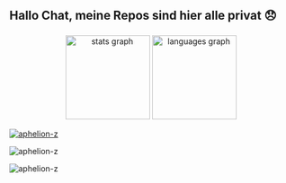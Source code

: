 <h2 align="left">Hallo Chat, meine Repos sind hier alle privat 😞</h2>

###

<div align="center">
  <img src="https://github-readme-stats.vercel.app/api?username=aphelion-z&hide_title=false&hide_rank=false&show_icons=true&include_all_commits=true&count_private=true&disable_animations=false&theme=dracula&locale=en&hide_border=false" height="150" alt="stats graph"  />
  <img src="https://github-readme-stats.vercel.app/api/top-langs?username=aphelion-z&locale=en&hide_title=false&layout=compact&card_width=320&langs_count=5&theme=dracula&hide_border=false" height="150" alt="languages graph"  />
</div>
<p align="left"> <a href="https://github.com/ryo-ma/github-profile-trophy"><img src="https://github-profile-trophy.vercel.app/?username=aphelion-z" alt="aphelion-z" /></a> </p>

<p><img align="center" src="https://github-readme-streak-stats.herokuapp.com/?user=aphelion-z&" alt="aphelion-z" /></p>

<p align="left"> <img src="https://komarev.com/ghpvc/?username=aphelion-z&label=Profile%20views&color=0e75b6&style=flat" alt="aphelion-z" /> </p>
